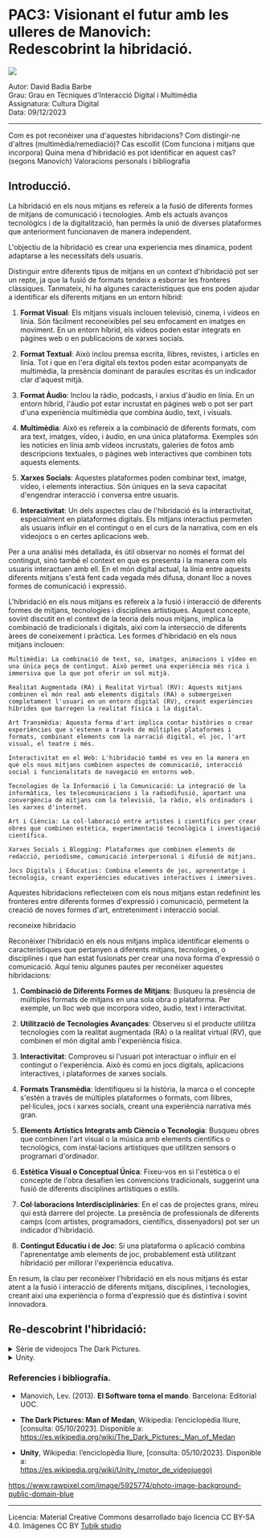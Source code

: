 # PAC3: Visionant el futur amb les ulleres de Manovich: <br> Redescobrint la hibridació.

<img src="https://images.rawpixel.com/image_800/czNmcy1wcml2YXRlL3Jhd3BpeGVsX2ltYWdlcy93ZWJzaXRlX2NvbnRlbnQvbHIvcHUyMzQ0NTMxLWltYWdlLWt3dnk3bndtLmpwZw.jpg">
 
Autor: David Badia Barbe<br>
Grau: Grau en Tècniques d'Interacció Digital i Multimèdia<br>
Assignatura: Cultura Digital<br>
Data: 09/12/2023

<hr>

Com es pot reconèixer una d'aquestes hibridacions? Com distingir-ne d'altres (multimèdia/remediació)?
Cas escollit (Com funciona i mitjans que incorpora)
Quina mena d'hibridació es pot identificar en aquest cas? (segons Manovich)
Valoracions personals i bibliografia


## Introducció.

La hibridació en els nous mitjans es refereix a la fusió de diferents formes de mitjans de comunicació i tecnologies.
Amb els actuals avanços tecnològics i de la digitalització, han permès la unió de diverses plataformes que anteriorment funcionaven de manera independent.

L'objectiu de la hibridació es crear una experiencia mes dinamica, podent adaptarse a les necessitats dels usuaris.






Distinguir entre diferents tipus de mitjans en un context d'hibridació pot ser un repte, ja que la fusió de formats tendeix a esborrar les fronteres clàssiques. Tanmateix, hi ha algunes característiques que ens poden ajudar a identificar els diferents mitjans en un entorn híbrid:

1. **Format Visual**: Els mitjans visuals inclouen televisió, cinema, i vídeos en línia. Són fàcilment reconeixibles pel seu enfocament en imatges en moviment. En un entorn híbrid, els vídeos poden estar integrats en pàgines web o en publicacions de xarxes socials.

2. **Format Textual**: Això inclou premsa escrita, llibres, revistes, i articles en línia. Tot i que en l'era digital els textos poden estar acompanyats de multimèdia, la presència dominant de paraules escritas és un indicador clar d'aquest mitjà.

3. **Format Àudio**: Inclou la ràdio, podcasts, i arxius d'àudio en línia. En un entorn híbrid, l'àudio pot estar incrustat en pàgines web o pot ser part d'una experiència multimèdia que combina àudio, text, i visuals.

4. **Multimèdia**: Això es refereix a la combinació de diferents formats, com ara text, imatges, vídeo, i àudio, en una única plataforma. Exemples són les notícies en línia amb vídeos incrustats, galeries de fotos amb descripcions textuales, o pàgines web interactives que combinen tots aquests elements.

5. **Xarxes Socials**: Aquestes plataformes poden combinar text, imatge, vídeo, i elements interactius. Són úniques en la seva capacitat d'engendrar interacció i conversa entre usuaris.

6. **Interactivitat**: Un dels aspectes clau de l'hibridació és la interactivitat, especialment en plataformes digitals. Els mitjans interactius permeten als usuaris influir en el contingut o en el curs de la narrativa, com en els videojocs o en certes aplicacions web.

Per a una anàlisi més detallada, és útil observar no només el format del contingut, sinó també el context en què es presenta i la manera com els usuaris interactuen amb ell. En el món digital actual, la línia entre aquests diferents mitjans s'està fent cada vegada més difusa, donant lloc a noves formes de comunicació i expressió.





L'hibridació en els nous mitjans es refereix a la fusió i interacció de diferents formes de mitjans, tecnologies i disciplines artístiques. Aquest concepte, sovint discutit en el context de la teoria dels nous mitjans, implica la combinació de tradicionals i digitals, així com la intersecció de diferents àrees de coneixement i pràctica. Les formes d'hibridació en els nous mitjans inclouen:

    Multimèdia: La combinació de text, so, imatges, animacions i vídeo en una única peça de contingut. Això permet una experiència més rica i immersiva que la que pot oferir un sol mitjà.

    Realitat Augmentada (RA) i Realitat Virtual (RV): Aquests mitjans combinen el món real amb elements digitals (RA) o submergeixen completament l'usuari en un entorn digital (RV), creant experiències híbrides que barregen la realitat física i la digital.

    Art Transmèdia: Aquesta forma d'art implica contar històries o crear experiències que s'estenen a través de múltiples plataformes i formats, combinant elements com la narració digital, el joc, l'art visual, el teatre i més.

    Interactivitat en el Web: L'hibridació també es veu en la manera en què els nous mitjans combinen aspectes de comunicació, interacció social i funcionalitats de navegació en entorns web.

    Tecnologies de la Informació i la Comunicació: La integració de la informàtica, les telecomunicacions i la radiodifusió, aportant una convergència de mitjans com la televisió, la ràdio, els ordinadors i les xarxes d'internet.

    Art i Ciència: La col·laboració entre artistes i científics per crear obres que combinen estètica, experimentació tecnològica i investigació científica.

    Xarxes Socials i Blogging: Plataformes que combinen elements de redacció, periodisme, comunicació interpersonal i difusió de mitjans.

    Jocs Digitals i Educatius: Combina elements de joc, aprenentatge i tecnologia, creant experiències educatives interactives i immersives.

Aquestes hibridacions reflecteixen com els nous mitjans estan redefinint les fronteres entre diferents formes d'expressió i comunicació, permetent la creació de noves formes d'art, entreteniment i interacció social.


reconeixe hibridacio


Reconèixer l'hibridació en els nous mitjans implica identificar elements o característiques que pertanyen a diferents mitjans, tecnologies, o disciplines i que han estat fusionats per crear una nova forma d'expressió o comunicació. Aquí teniu algunes pautes per reconèixer aquestes hibridacions:

1. **Combinació de Diferents Formes de Mitjans**: Busqueu la presència de múltiples formats de mitjans en una sola obra o plataforma. Per exemple, un lloc web que incorpora vídeo, àudio, text i interactivitat.

2. **Utilització de Tecnologies Avançades**: Observeu si el producte utilitza tecnologies com la realitat augmentada (RA) o la realitat virtual (RV), que combinen el món digital amb l'experiència física.

3. **Interactivitat**: Comproveu si l'usuari pot interactuar o influir en el contingut o l'experiència. Això és comú en jocs digitals, aplicacions interactives, i plataformes de xarxes socials.

4. **Formats Transmèdia**: Identifiqueu si la història, la marca o el concepte s'estén a través de múltiples plataformes o formats, com llibres, pel·lícules, jocs i xarxes socials, creant una experiència narrativa més gran.

5. **Elements Artístics Integrats amb Ciència o Tecnologia**: Busqueu obres que combinen l'art visual o la música amb elements científics o tecnològics, com instal·lacions artístiques que utilitzen sensors o programari d'ordinador.

6. **Estètica Visual o Conceptual Única**: Fixeu-vos en si l'estètica o el concepte de l'obra desafien les convencions tradicionals, suggerint una fusió de diferents disciplines artístiques o estils.

7. **Col·laboracions Interdisciplinàries**: En el cas de projectes grans, mireu qui està darrere del projecte. La presència de professionals de diferents camps (com artistes, programadors, científics, dissenyadors) pot ser un indicador d'hibridació.

8. **Contingut Educatiu i de Joc**: Si una plataforma o aplicació combina l'aprenentatge amb elements de joc, probablement està utilitzant hibridació per millorar l'experiència educativa.

En resum, la clau per reconèixer l'hibridació en els nous mitjans és estar atent a la fusió i interacció de diferents mitjans, disciplines, i tecnologies, creant així una experiència o forma d'expressió que és distintiva i sovint innovadora.


## Re-descobrint l'hibridació: 

<details>
 <summary>Sèrie de videojocs The Dark Pictures.</summary>
 <br>  
 <img src="https://cdn11.bigcommerce.com/s-k0hjo2yyrq/images/stencil/1280x1280/products/1403/1037/The_Dark_Pictures_Anthology_Season_one_Packshot__13296.1680082390.jpg?c=1"  width="200px" height="250px" >

 <img src="https://i.blogs.es/fd8f41/little-hope/1366_2000.jpeg"  width="420px" height="250px" >

"The Dark Pictures" és una sèrie de videojocs d'aventura gràfica d'horror interactiva, desenvolupada per Supermassive Games i publicada per Bandai Namco Entertainment. Cada joc dins de la sèrie és un títol independent amb les seves pròpies històries, personatges i ambientacions, encara que tots comparteixen elements de joc similars i un tema d'horror general.

1. **Estil de Joc i Mecàniques**:
   - Els jocs de "The Dark Pictures" són coneguts per la seva jugabilitat centrada en la narrativa, on les decisions dels jugadors afecten significativament el desenvolupament de la història i el destí dels personatges. 
   - El joc incorpora elements d'elecció i conseqüència, on els jugadors han de prendre decisions ràpides que poden ser qüestió de vida o mort.
   - També inclouen seqüències d'exploració, resolució de trencaclosques i ocasions on el jugador ha de realitzar accions rítmiques per aconseguir objectius específics.

2. **Gràfics i Presentació**:
   - Els jocs de la sèrie es distingeixen pel seu alt nivell de detall gràfic, amb un gran èmfasi en la creació d'una atmosfera tensa i inquietant.
   - Fan ús de tecnologia avançada de captura de moviment i actuació per aportar un realisme impressionant als personatges i les seves interaccions.

3. **Narrativa i Temes**:
   - Cada títol de la sèrie explora diferents històries d'horror, inspirades en una varietat de fonts, incloent llegendes urbanes, història, i pel·lícules d'horror clàssiques.
   - Els temes tractats són variats, des d'històries de fantasmes i criatures sobrenaturals fins a trames psicològiques i misteris.

4. **Recepció i Influència**:
   - Els jocs han rebut una recepció mixta tant per part de la crítica com dels jugadors, amb lloances pel seu estil narratiu i atmosfera, però també crítiques per alguns elements de jugabilitat i inconsistències en la història.
   - La sèrie ha estat influent en popularitzar el format de videojoc d'horror narratiu i interactiu, inspirant altres desenvolupadors a explorar mecàniques similars.

En resum, "The Dark Pictures" ofereix una experiència d'horror única, combinant narrativa profunda amb jugabilitat centrada en les decisions. Encara que els jocs tenen les seves debilitats, segueixen sent una aportació notable al gènere de l'horror en els videojocs.



El videojoc "The Dark Pictures", una sèrie d'aventures gràfiques d'horror de Supermassive Games, es pot analitzar des de la perspectiva del teòric de mitjans digitals Lev Manovich. En el seu llibre "El Llenguatge dels Nous Mitjans", Manovich parla sobre els principis dels mitjans digitals, incloent la selecció, la componibilitat, la variabilitat, l'automatització i la transculturalitat. Aquests conceptes són aplicables a "The Dark Pictures" de diverses maneres:

1. **Selecció i Variabilitat**:
   - Manovich descriu la selecció com una característica clau dels nous mitjans, on els usuaris poden triar diferents camins o opcions. Això es manifesta en "The Dark Pictures" a través de les decisions crítiques que els jugadors han de prendre, afectant l'argument i els resultats del joc. Això es vincula també amb la variabilitat, ja que cada elecció porta a diferents variacions en la història i els destins dels personatges.

2. **Componibilitat**:
   - Aquest concepte es refereix a la naturalesa modular dels nous mitjans. En "The Dark Pictures", aquesta componibilitat es pot veure en la forma en què els elements narratius i de jugabilitat són combinats i reorganitzats per crear experiències úniques per a cada jugador.

3. **Automatització**:
   - Manovich parla de l'automatització en relació amb la capacitat dels nous mitjans per generar, manipular o modificar automàticament objectes mitjançant algoritmes. En "The Dark Pictures", això pot ser exemplificat pel sistema de joc que automàticament ajusta els esdeveniments i les reaccions dels personatges basant-se en les accions del jugador.

4. **Transculturalitat**:
   - Manovich destaca la importància de la transculturalitat en els nous mitjans, on elements de diferents cultures es poden barrejar i combinar. Això es pot veure en "The Dark Pictures" a través de la seva inclusió de temes, històries i mites de diverses cultures, així com l'ús de diferents estils visuals i narratius.

En conclusió, l'anàlisi de "The Dark Pictures" des de la perspectiva de Lev Manovich subratlla com la sèrie de videojocs exemplifica els principis dels nous mitjans. La sèrie no només proporciona una experiència d'entreteniment interactiva i immersiva, sinó que també serveix com a cas d'estudi per a la comprensió de la teoria dels nous mitjans en la pràctica del disseny de videojocs.


 
</details>


<details>
 <summary>Unity.</summary>
 <br>
 <img src="https://1000logos.net/wp-content/uploads/2021/10/Unity-logo.png"  width="400px" height="180px">

 <img src="https://gorealgames.com/wp-content/uploads/2022/05/unity-editor-1.jpeg"  width="420px" height="180px">

La plataforma Unity es una eina per al desenvolupament de videojocs en 2D o 3D, pero ha anat mes enlla, amb el temps s'ha convertit en una eina versatil per a la creació d'entorns digitals interectius i aplicacions.

La creació de móns virtuals ha transcendit les seves pròpies fronteres, obrint pas a noves oportunitats i experiències a través de la intersecció digital. En aquesta revolució, emergeix com una figura destacada Unity, una plataforma que va més enllà del simple desenvolupament de jocs per convertir-se en una eina versàtil per a la creació d'entorns digitals interactius.

El Llenguatge Universal de la Creació Digital

Unity actua com un llenguatge universal que transcendeix les barreres culturals i lingüístiques. Mitjançant una interfície visual intuitiva i eines potents, permet als creadors plasmar la seva imaginació en un món virtual compartit. Des de desenvolupadors de jocs fins a artistes visuals, Unity s'ha convertit en la paleta digital on es poden barrejar les tintes de la creativitat.

Un Punt de Trobada entre la Ciència i l'Art

A través de la lupa conceptual de Manovich, es pot apreciar com Unity es converteix en una intersecció entre la ciència i l'art digital. Els desenvolupadors utilitzen algoritmes complexos per crear simulacions realistes, mentre que els artistes exploren noves formes d'expressió visual. La seva naturalesa multidisciplinària converteix Unity en un camp de joc on els límits entre la lògica i la creativitat es difuminen.

La Democràcia de la Creació Digital

La facilitat d'ús de Unity fa que la creació digital sigui accessible a tothom, des de novells fins als veterans experimentats. Amb tutorials interactius i una comunitat activa, les "ulleres de Manovich" revelen un paisatge on la creació digital ja no és l'atzar d'uns pocs experts, sinó una oportunitat per a tothom per explorar i expressar-se.

Més Enllà dels Jocs: L'Aplicació Universal de Unity

Mentrestant, l'impacte d'Unity no es limita als jocs. La seva adaptabilitat s'estén a aplicacions educatives, simulacions empresarials i altres àmbits. A través d'aquesta visió, veiem com Unity es converteix en un conductor per a la innovació, connectant disciplines i obrint portes a noves formes d'aprenentatge i resolució de problemes.

La Transformació Social a través de la Realitat Virtual

Les funcions de realitat virtual de Unity transcendeixen la mera immersió per obrir la porta a noves formes d'activisme i conscienciació social. A través de les "ulleres de Manovich", veiem com aquesta plataforma no només crea universos digitals, sinó que també promou la reflexió i la consciència envers qüestions crucials de la nostra societat.

En resum, Unity no és simplement una eina de desenvolupament, sinó un portal cap a la creació i la connectivitat. A través de les "ulleres de Manovich", vislumbrem un futur on la creació digital no és només una expressió artística, sinó una part integral de la nostra experiència quotidiana.
</details>


### Referencies i bibliografía.

* Manovich, Lev. (2013). **El Software toma el mando**. Barcelona: Editorial UOC.
  
* **The Dark Pictures: Man of Medan**, Wikipedia: l’enciclopèdia lliure, [consulta: 05/10/2023]. Disponible a:
https://es.wikipedia.org/wiki/The_Dark_Pictures:_Man_of_Medan

* **Unity**, Wikipedia: l’enciclopèdia lliure, [consulta: 05/10/2023]. Disponible a: <br>
https://es.wikipedia.org/wiki/Unity_(motor_de_videojuego)

https://www.rawpixel.com/image/5925774/photo-image-background-public-domain-blue


----

Licencia: Material Creative Commons desarrollado bajo licencia CC BY-SA 4.0. Imágenes CC BY [Tubik studio](https://blog.tubikstudio.com/how-to-create-original-flat-illustrations-designers-tips/) 
